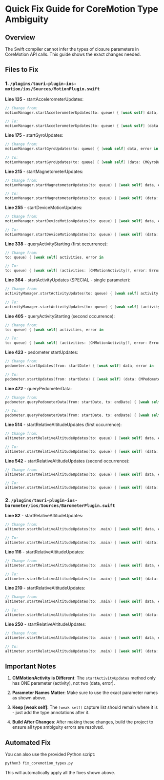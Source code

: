 # Quick Fix Guide for CoreMotion Type Ambiguity

## Overview
The Swift compiler cannot infer the types of closure parameters in CoreMotion API calls. This guide shows the exact changes needed.

## Files to Fix

### 1. `/plugins/tauri-plugin-ios-motion/ios/Sources/MotionPlugin.swift`

**Line 135** - startAccelerometerUpdates:
```swift
// Change from:
motionManager.startAccelerometerUpdates(to: queue) { [weak self] data, error in

// To:
motionManager.startAccelerometerUpdates(to: queue) { [weak self] (data: CMAccelerometerData?, error: Error?) in
```

**Line 175** - startGyroUpdates:
```swift
// Change from:
motionManager.startGyroUpdates(to: queue) { [weak self] data, error in

// To:
motionManager.startGyroUpdates(to: queue) { [weak self] (data: CMGyroData?, error: Error?) in
```

**Line 215** - startMagnetometerUpdates:
```swift
// Change from:
motionManager.startMagnetometerUpdates(to: queue) { [weak self] data, error in

// To:
motionManager.startMagnetometerUpdates(to: queue) { [weak self] (data: CMMagnetometerData?, error: Error?) in
```

**Line 255** - startDeviceMotionUpdates:
```swift
// Change from:
motionManager.startDeviceMotionUpdates(to: queue) { [weak self] data, error in

// To:
motionManager.startDeviceMotionUpdates(to: queue) { [weak self] (data: CMDeviceMotion?, error: Error?) in
```

**Line 338** - queryActivityStarting (first occurrence):
```swift
// Change from:
to: queue) { [weak self] activities, error in

// To:
to: queue) { [weak self] (activities: [CMMotionActivity]?, error: Error?) in
```

**Line 364** - startActivityUpdates (SPECIAL - single parameter):
```swift
// Change from:
activityManager.startActivityUpdates(to: queue) { [weak self] activity in

// To:
activityManager.startActivityUpdates(to: queue) { [weak self] (activity: CMMotionActivity?) in
```

**Line 405** - queryActivityStarting (second occurrence):
```swift
// Change from:
to: queue) { [weak self] activities, error in

// To:
to: queue) { [weak self] (activities: [CMMotionActivity]?, error: Error?) in
```

**Line 423** - pedometer startUpdates:
```swift
// Change from:
pedometer.startUpdates(from: startDate) { [weak self] data, error in

// To:
pedometer.startUpdates(from: startDate) { [weak self] (data: CMPedometerData?, error: Error?) in
```

**Line 472** - queryPedometerData:
```swift
// Change from:
pedometer.queryPedometerData(from: startDate, to: endDate) { [weak self] data, error in

// To:
pedometer.queryPedometerData(from: startDate, to: endDate) { [weak self] (data: CMPedometerData?, error: Error?) in
```

**Line 514** - startRelativeAltitudeUpdates (first occurrence):
```swift
// Change from:
altimeter.startRelativeAltitudeUpdates(to: queue) { [weak self] data, error in

// To:
altimeter.startRelativeAltitudeUpdates(to: queue) { [weak self] (data: CMAltitudeData?, error: Error?) in
```

**Line 542** - startRelativeAltitudeUpdates (second occurrence):
```swift
// Change from:
altimeter.startRelativeAltitudeUpdates(to: queue) { [weak self] data, error in

// To:
altimeter.startRelativeAltitudeUpdates(to: queue) { [weak self] (data: CMAltitudeData?, error: Error?) in
```

### 2. `/plugins/tauri-plugin-ios-barometer/ios/Sources/BarometerPlugin.swift`

**Line 82** - startRelativeAltitudeUpdates:
```swift
// Change from:
altimeter.startRelativeAltitudeUpdates(to: .main) { [weak self] data, error in

// To:
altimeter.startRelativeAltitudeUpdates(to: .main) { [weak self] (data: CMAltitudeData?, error: Error?) in
```

**Line 116** - startRelativeAltitudeUpdates:
```swift
// Change from:
altimeter.startRelativeAltitudeUpdates(to: .main) { [weak self] data, error in

// To:
altimeter.startRelativeAltitudeUpdates(to: .main) { [weak self] (data: CMAltitudeData?, error: Error?) in
```

**Line 210** - startRelativeAltitudeUpdates:
```swift
// Change from:
altimeter.startRelativeAltitudeUpdates(to: .main) { [weak self] data, error in

// To:
altimeter.startRelativeAltitudeUpdates(to: .main) { [weak self] (data: CMAltitudeData?, error: Error?) in
```

**Line 250** - startRelativeAltitudeUpdates:
```swift
// Change from:
altimeter.startRelativeAltitudeUpdates(to: .main) { [weak self] data, error in

// To:
altimeter.startRelativeAltitudeUpdates(to: .main) { [weak self] (data: CMAltitudeData?, error: Error?) in
```

## Important Notes

1. **CMMotionActivity is Different**: The `startActivityUpdates` method only has ONE parameter (activity), not two (data, error).

2. **Parameter Names Matter**: Make sure to use the exact parameter names as shown above.

3. **Keep [weak self]**: The `[weak self]` capture list should remain where it is - just add the type annotations after it.

4. **Build After Changes**: After making these changes, build the project to ensure all type ambiguity errors are resolved.

## Automated Fix

You can also use the provided Python script:
```bash
python3 fix_coremotion_types.py
```

This will automatically apply all the fixes shown above.